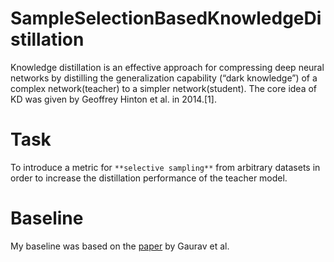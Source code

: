 # SampleSelectionBasedKnowledgeDistillation

Knowledge distillation is an effective approach for compressing deep neural networks by distilling the generalization capability (“dark knowledge”) of a complex network(teacher) to a simpler network(student).
The core idea of KD was given by Geoffrey Hinton et al. in 2014.[1].

# Task 
To introduce a metric for `**selective sampling**` from arbitrary datasets in order to  increase the distillation performance of the teacher model.

# Baseline
My baseline was based on the [paper](https://arxiv.org/abs/2011.09113) by Gaurav et al.

